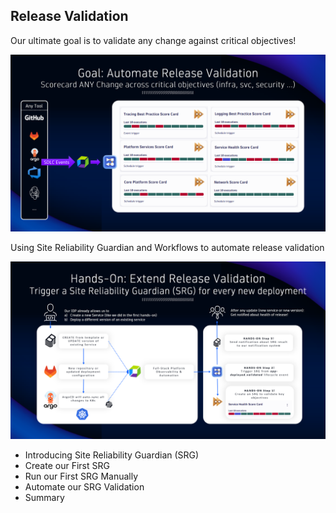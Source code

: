 ## Release Validation

Our ultimate goal is to validate any change against critical objectives!

![Release Validation](../../assets/images/04_00_goal_automated_release_validation.png)


Using Site Reliability Guardian and Workflows to automate release validation

![Release Validation](../../assets/images/04_00_extend_release_validation.png)

* Introducing Site Reliability Guardian (SRG)
* Create our First SRG
* Run our First SRG Manually
* Automate our SRG Validation
* Summary